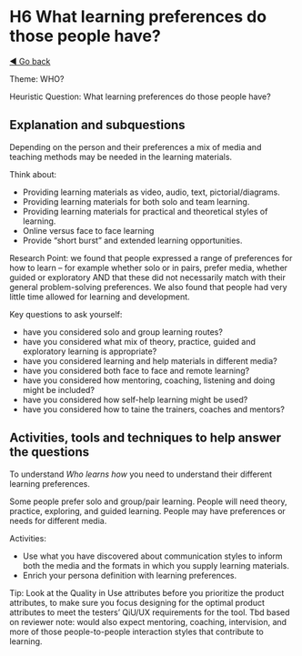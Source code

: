 # H6 What learning preferences do those people have?
[◄ Go back](README.md)

Theme: WHO?

Heuristic Question: What learning preferences do those people have?

## Explanation and subquestions

Depending on the person and their preferences a mix of media and teaching methods may be needed in the learning materials.

Think about: 
- Providing learning materials as video, audio, text, pictorial/diagrams.
- Providing learning materials for both solo and team learning.
- Providing learning materials for practical and theoretical styles of learning.
- Online versus  face to face learning
- Provide “short burst” and extended learning opportunities.

Research Point: we found that people expressed a range of preferences for how to learn – for example whether solo or in pairs, prefer media, whether guided or exploratory AND that these did not necessarily match with their general problem-solving preferences. We also found that people had very little time allowed for learning and development.

Key questions to ask yourself:
- have you considered solo and group learning routes?
- have you considered what mix of theory, practice, guided and exploratory learning is appropriate?
- have you considered learning and help materials in different media?
- have you considered both face to face and remote learning?
- have you considered how mentoring, coaching, listening and doing might be included?
- have you considered how self-help learning might be used?
- have you considered how to taine the trainers, coaches and mentors?

## Activities, tools and techniques to help answer the questions
To understand *Who learns how* you need to understand their different learning preferences.  

Some people prefer solo and group/pair learning.  People will need theory, practice, exploring, and guided learning. People may have preferences or needs for different media.

Activities: 
- Use what you have discovered about communication styles to inform both the media and the formats in which you supply learning materials.
- Enrich your persona definition with learning preferences.

Tip: Look at the Quality in Use attributes before you prioritize the product attributes, to make sure you focus designing for the optimal product attributes to meet the testers’ QiU/UX requirements for the tool.
Tbd based on reviewer note:  would also expect mentoring, coaching, intervision, and more of those people-to-people interaction styles that contribute to learning.


